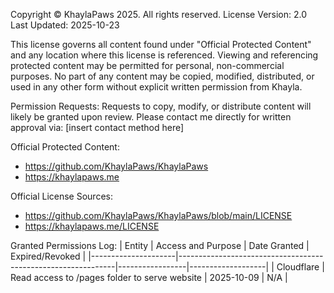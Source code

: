 Copyright © KhaylaPaws 2025. All rights reserved.
License Version: 2.0
Last Updated: 2025-10-23

This license governs all content found under "Official Protected Content" and any location where this license is referenced.
Viewing and referencing protected content may be permitted for personal, non-commercial purposes.
No part of any content may be copied, modified, distributed, or used in any other form without explicit written permission from Khayla.

Permission Requests:
Requests to copy, modify, or distribute content will likely be granted upon review.
Please contact me directly for written approval via: [insert contact method here]

Official Protected Content:
- https://github.com/KhaylaPaws/KhaylaPaws
- https://khaylapaws.me

Official License Sources:
- https://github.com/KhaylaPaws/KhaylaPaws/blob/main/LICENSE
- https://khaylapaws.me/LICENSE

Granted Permissions Log:
| Entity              | Access and Purpose                                           | Date Granted    | Expired/Revoked   |
|---------------------|--------------------------------------------------------------|-----------------|-------------------|
| Cloudflare          | Read access to /pages folder to serve website                | 2025-10-09      | N/A               |
